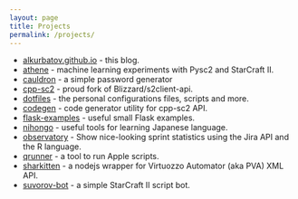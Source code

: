 ```yaml
---
layout: page
title: Projects
permalink: /projects/
---
```

* [alkurbatov.github.io](https://github.com/alkurbatov/alkurbatov.github.io) - this blog.
* [athene](https://github.com/alkurbatov/athene) - machine learning experiments with Pysc2 and StarCraft II.
* [cauldron](https://github.com/alkurbatov/cauldron) - a simple password generator
* [cpp-sc2](https://github.com/alkurbatov/cpp-sc2) - proud fork of Blizzard/s2client-api.
* [dotfiles](https://github.com/alkurbatov/dotfiles) - the personal configurations files, scripts and more.
* [codegen](https://github.com/cpp-sc2/codegen) - code generator utility for cpp-sc2 API.
* [flask-examples](https://github.com/alkurbatov/flask-examples) - useful small Flask examples.
* [nihongo](https://github.com/alkurbatov/nihongo) - useful tools for learning Japanese language.
* [observatory](https://github.com/alkurbatov/observatory) - Show nice-looking sprint statistics using the Jira API and the R language.
* [qrunner](https://github.com/alkurbatov/qrunner) - a tool to run Apple scripts.
* [sharkitten](https://github.com/alkurbatov/sharkitten) - a nodejs wrapper for Virtuozzo Automator (aka PVA) XML API.
* [suvorov-bot](https://github.com/alkurbatov/suvorov-bot) - a simple StarCraft II script bot.
